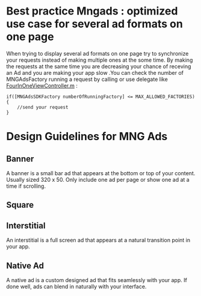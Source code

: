 # Best practice Mngads : optimized use case for several ad formats on one page

When trying to display several ad formats on one page try to synchronize your requests instead of making multiple ones at the some time. By making the requests at the same time you are decreasing your chance of receving an Ad and you are making your app slow .You can check the number of MNGAdsFactory running a request by calling or use delegate like [FourInOneViewController.m](https://bitbucket.org/mngcorp/mngads-demo-ios/src/HEAD/Demo/MNG-Ads-SDK/FourInOneViewController.m?at=master) :

```objc
if([MNGAdsSDKFactory numberOfRunningFactory] <= MAX_ALLOWED_FACTORIES){
	//send your request
}
```

# Design Guidelines for MNG Ads

## Banner

A banner is a small bar ad that appears at the bottom or top of your content. Usually sized 320 x 50. Only include one ad per page or show one ad at a time if scrolling.

## Square

## Interstitial

An interstitial is a full screen ad that appears at a natural transition point in your app.

## Native Ad

A native ad is a custom designed ad that fits seamlessly with your app. If done well, ads can blend in naturally with your interface.